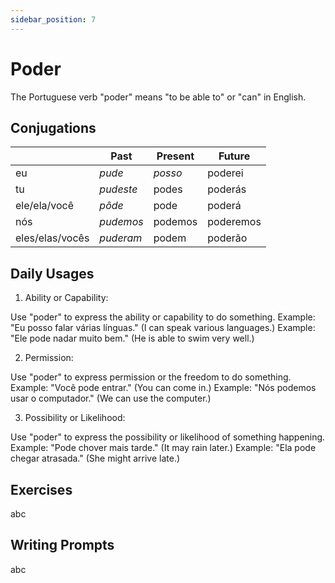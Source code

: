 ```yaml
---
sidebar_position: 7
---
```


# Poder

The Portuguese verb "poder" means "to be able to" or "can" in English.

## Conjugations

|                 | Past      | Present | Future    |
| --------------- | --------- | ------- | --------- |
| eu              | _pude_    | _posso_ | poderei   |
| tu              | _pudeste_ | podes   | poderás   |
| ele/ela/você    | _pôde_    | pode    | poderá    |
| nós             | _pudemos_ | podemos | poderemos |
| eles/elas/vocês | _puderam_ | podem   | poderão   |

## Daily Usages

1. Ability or Capability:

Use "poder" to express the ability or capability to do something.
Example: "Eu posso falar várias línguas." (I can speak various languages.)
Example: "Ele pode nadar muito bem." (He is able to swim very well.)

2. Permission:

Use "poder" to express permission or the freedom to do something.
Example: "Você pode entrar." (You can come in.)
Example: "Nós podemos usar o computador." (We can use the computer.)

3. Possibility or Likelihood:

Use "poder" to express the possibility or likelihood of something happening.
Example: "Pode chover mais tarde." (It may rain later.)
Example: "Ela pode chegar atrasada." (She might arrive late.)

## Exercises

abc

## Writing Prompts

abc

